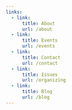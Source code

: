 ```yaml
---
links:
  - link:
      title: About
      url: /about
  - link:
      title: Events
      url: /events
  - link:
      title: Contact
      url: /contact
  - link:
      title: Issues
      url: /organizing
  - link:
      title: Blog
      url: /blog
---
```

